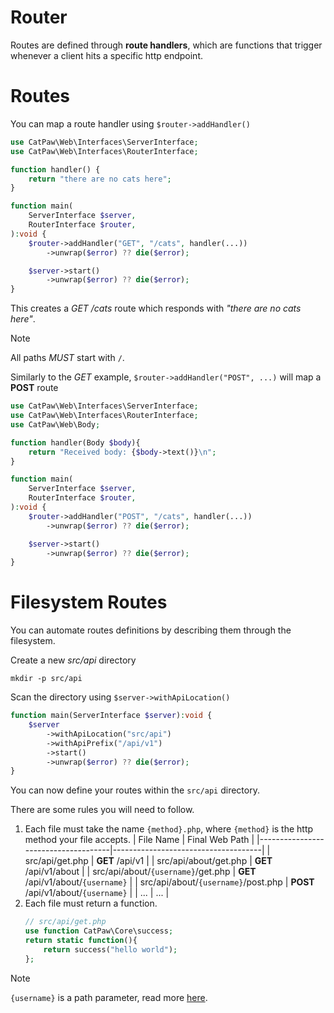 # Router

Routes are defined through __route handlers__, which are functions that trigger whenever a client hits a specific http endpoint.

# Routes

You can map a route handler using `$router->addHandler()`

```php
use CatPaw\Web\Interfaces\ServerInterface;
use CatPaw\Web\Interfaces\RouterInterface;

function handler() {
    return "there are no cats here";
}

function main(
    ServerInterface $server, 
    RouterInterface $router,
):void {
    $router->addHandler("GET", "/cats", handler(...))
        ->unwrap($error) ?? die($error);

    $server->start()
        ->unwrap($error) ?? die($error);
}
```

This creates a _GET /cats_ route which responds with _"there are no cats here"_.

> [!NOTE]
> All paths _MUST_ start with `/`.


Similarly to the _GET_ example, `$router->addHandler("POST", ...)` will map a **POST** route

```php
use CatPaw\Web\Interfaces\ServerInterface;
use CatPaw\Web\Interfaces\RouterInterface;
use CatPaw\Web\Body;

function handler(Body $body){
    return "Received body: {$body->text()}\n";
}

function main(
    ServerInterface $server, 
    RouterInterface $router,
):void {
    $router->addHandler("POST", "/cats", handler(...))
        ->unwrap($error) ?? die($error);

    $server->start()
        ->unwrap($error) ?? die($error);
}
```

# Filesystem Routes

You can automate routes definitions by describing them through the filesystem.

Create a new _src/api_ directory
```shell
mkdir -p src/api
```
Scan the directory using `$server->withApiLocation()`
```php
function main(ServerInterface $server):void {
    $server
        ->withApiLocation("src/api")
        ->withApiPrefix("/api/v1")
        ->start()
        ->unwrap($error) ?? die($error);
}
```

You can now define your routes within the `src/api` directory.

There are some rules you will need to follow.

1. Each file must take the name `{method}.php`, where `{method}` is the http method your file accepts.
   | File Name                           | Final Web Path                      |
   |-------------------------------------|-------------------------------------|
   | src/api/get.php                     | __GET__ /api/v1                     |
   | src/api/about/get.php               | __GET__ /api/v1/about               |
   | src/api/about/`{username}`/get.php  | __GET__ /api/v1/about/`{username}`  |
   | src/api/about/`{username}`/post.php | __POST__ /api/v1/about/`{username}` |
   | ...                                 | ...                                 |
2. Each file must return a function.
   ```php
   // src/api/get.php
   use function CatPaw\Core\success;
   return static function(){
       return success("hello world");
   };
   ```

> [!NOTE]
> `{username}` is a path parameter, read more [here](./Server%20Path%20Parameters.md).